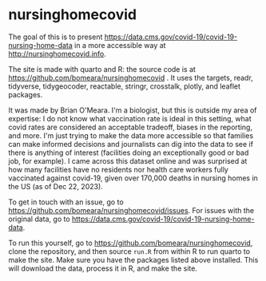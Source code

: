 # nursinghomecovid

The goal of this is to present https://data.cms.gov/covid-19/covid-19-nursing-home-data in a more accessible way at http://nursinghomecovid.info.

The site is made with quarto and R: the source code is at <https://github.com/bomeara/nursinghomecovid> . It uses the targets, readr, tidyverse, tidygeocoder, reactable, stringr, crosstalk, plotly, and leaflet packages.

It was made by Brian O'Meara. I'm a biologist, but this is outside my area of expertise: I do not know what vaccination rate is ideal in this setting, what covid rates are considered an acceptable tradeoff, biases in the reporting, and more. I'm just trying to make the data more accessible so that families can make informed decisions and journalists can dig into the data to see if there is anything of interest (facilities doing an exceptionally good or bad job, for example). I came across this dataset online and was surprised at how many facilities have no residents nor health care workers fully vaccinated against covid-19, given over 170,000 deaths in nursing homes in the US (as of Dec 22, 2023).

To get in touch with an issue, go to <https://github.com/bomeara/nursinghomecovid/issues>. For issues with the original data, go to <https://data.cms.gov/covid-19/covid-19-nursing-home-data>.

To run this yourself, go to <https://github.com/bomeara/nursinghomecovid>, clone the repository, and then source `run.R` from within R to run quarto to make the site. Make sure you have the packages listed above installed. This will download the data, process it in R, and make the site.
